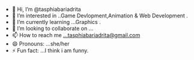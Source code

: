 - 👋 Hi, I’m @tasphiabariadrita
- 👀 I’m interested in ..Game Devlopment,Animation & Web Development .
- 🌱 I’m currently learning ...Graphics .
- 💞️ I’m looking to collaborate on ...
- 📫 How to reach me ...tasphiabariadrita@gmail.com
- 😄 Pronouns: ...she/her
- ⚡ Fun fact: ...I think i am funny.

<!---
tasphiabariadrita/tasphiabariadrita is a ✨ special ✨ repository because its `README.md` (this file) appears on your GitHub profile.
You can click the Preview link to take a look at your changes.
--->
